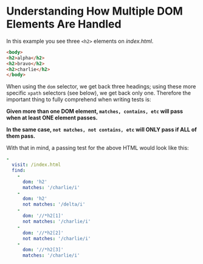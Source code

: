 <!--
id: multiple_dom_elements
tags: ''
-->

# Understanding How Multiple DOM Elements Are Handled

In this example you see three `<h2>` elements on _index.html_.

```html
<body>
<h2>alpha</h2>
<h2>bravo</h2>
<h2>charlie</h2>
</body>
```

When using the `dom` selector, we get back three headings; using these more specific `xpath` selectors (see below), we get back only one.  Therefore the important thing to fully comprehend when writing tests is:

**Given more than one DOM element, `matches, contains, etc` will pass when at least ONE element passes.**

**In the same case, `not matches, not contains, etc` will ONLY pass if ALL of them pass.**

With that in mind, a passing test for the above HTML would look like this:

```yaml
-
  visit: /index.html
  find:
    -
      dom: 'h2'
      matches: '/charlie/i'
    -
      dom: 'h2'
      not matches: '/delta/i'
    -
      dom: '//*h2[1]'
      not matches: '/charlie/i'
    -
      dom: '//*h2[2]'
      not matches: '/charlie/i'
    -
      dom: '//*h2[3]'
      matches: '/charlie/i'
```
